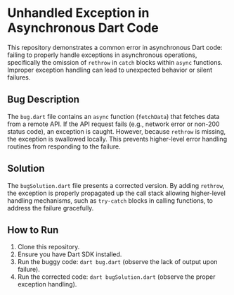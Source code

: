 # Unhandled Exception in Asynchronous Dart Code

This repository demonstrates a common error in asynchronous Dart code: failing to properly handle exceptions in asynchronous operations, specifically the omission of `rethrow` in `catch` blocks within `async` functions.  Improper exception handling can lead to unexpected behavior or silent failures.

## Bug Description

The `bug.dart` file contains an `async` function (`fetchData`) that fetches data from a remote API.  If the API request fails (e.g., network error or non-200 status code), an exception is caught. However, because `rethrow` is missing, the exception is swallowed locally. This prevents higher-level error handling routines from responding to the failure.

## Solution

The `bugSolution.dart` file presents a corrected version. By adding `rethrow`, the exception is properly propagated up the call stack allowing higher-level handling mechanisms, such as `try-catch` blocks in calling functions, to address the failure gracefully.

## How to Run

1.  Clone this repository.
2.  Ensure you have Dart SDK installed.
3.  Run the buggy code: `dart bug.dart` (observe the lack of output upon failure).
4.  Run the corrected code: `dart bugSolution.dart` (observe the proper exception handling).
